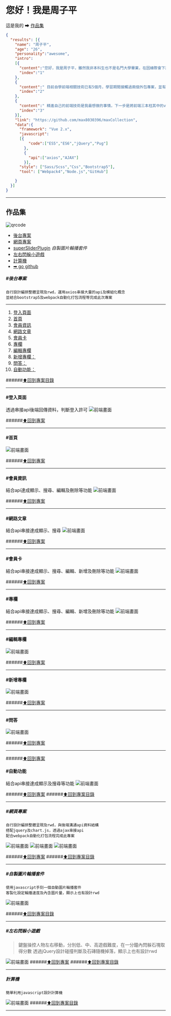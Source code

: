 
# 您好！我是周子平
這是我的 ➡ [作品集](#作品集) 

```json
{
  "results": [{
    "name": "周子平",
    "age": "26",
    "personality":"awesome",
    "intro":
    [{
      "content":"您好，我是周子平，雖然我非本科生也不是名門大學畢業，在因緣際會下認識到前端這份職業，我覺得非常有挑戰性，我喜歡學習新知，面對任何事我都會全力以赴，負責到底。",
      "index":"1"
    },
    {
      "content":" 目前自學前端相關技術已有5個月，學習期間接觸過兩個外包專案，並有和後端工程師溝通的經驗。",
      "index":"2"
    },
    {
      "content":" 精進自己的前端技術是我最想做的事情，下一步是將前端三本柱其中的vue做到精熟。",
      "index":"3"
    }],
    "link": "https://github.com/max8030396/maxCollection",
    "data":{
      "framework": "Vue 2.x",
      "javascript":
      [{
          "code":["ES5","ES6","jQuery","Pug"]
        },
        {
          "api":["axios","AJAX"]
        }],
      "style": ["Sass/Scss","Css","Bootstrap5"],
      "tool": ["Webpack4","Node.js","GitHub"]

    }
  }]
}
```
----
## 作品集 
![qrcode](./images/qrcode.png)

* [後台專案](#後台專案)
* [網頁專案](#網頁專案)
* [superSliderPlugin](#自製圖片輪播套件) *自製圖片輪播套件*
* [左右閃躲小遊戲](#左右閃躲小遊戲)
* [計算機](#計算機)
* [➡ go github](https://github.com/max8030396/maxCollection "github")

#####  #後台專案
  
    自行設計編排整體呈現及rwd，運用axios串接大量的api及模組化概念
    並結合bootstrap5及webpack自動化打包流程等完成此次專案

---
1. [登入頁面](#登入頁面) 
2. [首頁](#首頁)
3. [會員資訊](#會員資訊)
4. [網路文章](#網路文章)
5. [會員卡](#會員卡)
6. [專欄](#專欄)
7. [編輯專欄](#編輯專欄)
8. [新增專欄：](#新增專欄)
9. [問答：](#問答)
10. [自動功能：](#自動功能)

######[⬆回到專案目錄](#作品集)

---
####  #登入頁面
透過串接api後端回傳資料，判斷登入許可
![前端畫面](./images/dashboard/login.png)

######[⬆回到專案](#後台專案)

---
####  #首頁
![前端畫面](./images/dashboard/index.png)

######[⬆回到專案](#後台專案)

---
####  #會員資訊
結合api達成顯示、搜尋、編輯及刪除等功能
![前端畫面](./images/dashboard/user.png)

######[⬆回到專案](#後台專案)

---
####  #網路文章
結合api串接達成顯示、搜尋
![前端畫面](./images/dashboard/article.png)

######[⬆回到專案](#後台專案)

---
####  #會員卡
結合api串接達成顯示、搜尋、編輯、新增及刪除等功能
![前端畫面](./images/dashboard/resume.png)

######[⬆回到專案](#後台專案)

---
####  #專欄
結合api串接達成顯示、搜尋、編輯、新增及刪除等功能
![前端畫面](./images/dashboard/scoop.png)

######[⬆回到專案](#後台專案)

---
####  #編輯專欄

![前端畫面](./images/dashboard/scoopEdit.png)

######[⬆回到專案](#後台專案)

---
####  #新增專欄
![前端畫面](./images/dashboard/scoopPost.png)

######[⬆回到專案](#後台專案)

---
####  #問答
![前端畫面](./images/dashboard/qa.png)

######[⬆回到專案](#後台專案)

---
######[⬆回到專案](#後台專案)
####  #自動功能
結合api串接達成顯示及搜尋等功能
![前端畫面](./images/dashboard/autofunction.png)

######[⬆回到專案](#後台專案)
######[⬆回到專案目錄](#作品集)

---

#####  #網頁專案
    自行設計編排整體呈現及rwd，與後端溝通api資料結構
    搭配jquery及chart.js，透過ajax串接api
    配合webpack自動化打包流程完成此專案
![前端畫面](./images/wedDesign/wedDesign-desktop.png)
![前端畫面](./images/wedDesign/wedDesign-tablet.jpg)
![前端畫面](./images/wedDesign/wedDesign-mobile.jpg)

######[⬆回到專案](#網頁專案)
######[⬆回到專案目錄](#作品集)

----

#####  #自製圖片輪播套件
    使用javascript手刻一個自動圖片輪播套件
    客製化設定輪播速度及內含圖片量，顯示上也有設計rwd
![前端畫面](./images/superSlider/superSlider.png)

######[⬆回到專案目錄](#作品集)

----

##### #左右閃躲小遊戲
> 鍵盤操控人物左右移動，分別低、中、高遊戲難度，在一分鐘內閃躲石塊取得分數
> 透過jQuery設計碰撞判斷及石磚隨機掉落，顯示上也有設計rwd

![前端畫面](./images/game/game.jpg)
######[⬆回到專案](#左右閃躲小遊戲)
######[⬆回到專案目錄](#作品集)

----

##### 計算機
    簡單利用javascript設計計算機
![前端畫面](./images/calculator/calculator.png)
######[⬆回到專案目錄](#作品集)

----
